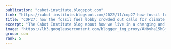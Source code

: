 ```yaml
---
publication: "cabot-institute.blogspot.com"
link: "https://cabot-institute.blogspot.com/2022/11/cop27-how-fossil-fuel-lobby-crowded-out.html"
title: "COP27: how the fossil fuel lobby crowded out calls for climate justice"
excerpt: "The Cabot Institute blog about how we live in a changing and uncertain  world. The University of Bristol's institute for environmental research."
image: "https://lh3.googleusercontent.com/blogger_img_proxy/ANbyha15hGjpSBs3AjZR2rFRDNL-7ZPxQYLJ9CDVtpMBoDEiWGkuxTS1VV0oCTU8s6fcCRy49JNWdUaqL23yA9LK6bT6rTztrUNLrrXJchB5aSPCWturI4yfo37Czd9z9-Y02of6Y0e3Ux7R2APrKU4IAwcpOCGGQR8pl0BRlpOaDc6JFZ-qECs5Pp0LuR6-wOkfv4PjSZgxlHOL_SAHZLWQXgTyQFzZjwxZfQ=w1200-h630-p-k-no-nu"
group: con
rank: 5
---
```


